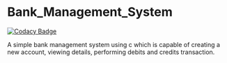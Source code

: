 # Bank_Management_System

[![Codacy Badge](https://api.codacy.com/project/badge/Grade/92853d1881154ac5915f4053fa25afbf)](https://app.codacy.com/gh/stepin105457/Bank_Management_System?utm_source=github.com&utm_medium=referral&utm_content=stepin105457/Bank_Management_System&utm_campaign=Badge_Grade)

A simple bank management system using c which is capable of creating a new account, viewing details, performing debits and credits transaction.
